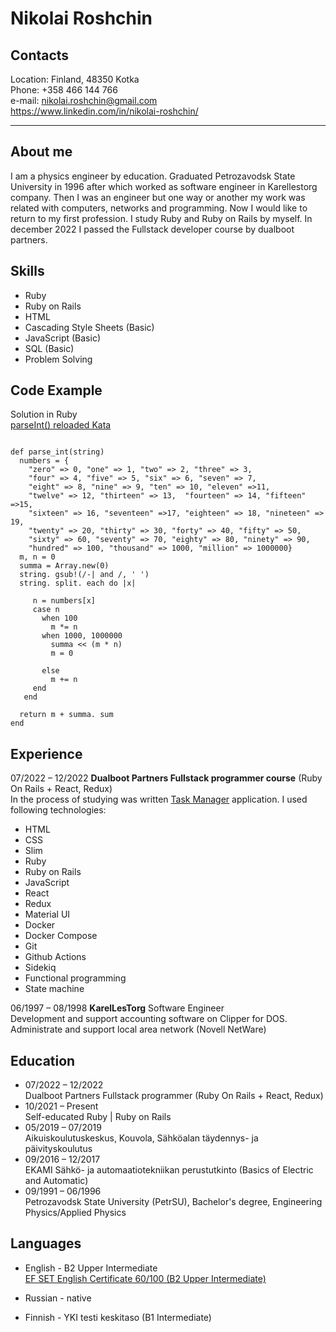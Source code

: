 # Nikolai Roshchin 

## Contacts

Location: Finland, 48350 Kotka  
Phone: +358 466 144 766  
e-mail: nikolai.roshchin@gmail.com  
https://www.linkedin.com/in/nikolai-roshchin/  
__________________________________________________________________  

## About me

I am a physics engineer by education. Graduated Petrozavodsk State University in 1996 after which worked as software engineer in Karellestorg company. Then I was an engineer but one way or another my work was related with computers, networks and programming. Now I would like to return to my first profession.
I study Ruby and Ruby on Rails by myself. In december 2022 I passed the Fullstack developer course by dualboot partners.

## Skills

* Ruby 
* Ruby on Rails
* HTML
* Cascading Style Sheets (Basic)
* JavaScript (Basic)
* SQL (Basic)
* Problem Solving

## Code Example

Solution in Ruby  
[parseInt() reloaded Kata](https://www.codewars.com/kata/525c7c5ab6aecef16e0001a5)
```

def parse_int(string)  
  numbers = {  
    "zero" => 0, "one" => 1, "two" => 2, "three" => 3,  
    "four" => 4, "five" => 5, "six" => 6, "seven" => 7,  
    "eight" => 8, "nine" => 9, "ten" => 10, "eleven" =>11,  
    "twelve" => 12, "thirteen" => 13,  "fourteen" => 14, "fifteen" =>15,  
    "sixteen" => 16, "seventeen" =>17, "eighteen" => 18, "nineteen" => 19,  
    "twenty" => 20, "thirty" => 30, "forty" => 40, "fifty" => 50,  
    "sixty" => 60, "seventy" => 70, "eighty" => 80, "ninety" => 90,  
    "hundred" => 100, "thousand" => 1000, "million" => 1000000}  
  m, n = 0  
  summa = Array.new(0)  
  string. gsub!(/-| and /, ' ')   
  string. split. each do |x|   
     
     n = numbers[x]
     case n
       when 100
         m *= n
       when 1000, 1000000
         summa << (m * n)
         m = 0
     
       else  
         m += n  
     end  
   end  
   
  return m + summa. sum  
end  

```

## Experience

07/2022 – 12/2022 **Dualboot Partners Fullstack programmer course** (Ruby On Rails + React, Redux)  
In the process of studying was written
[Task Manager](https://github.com/nikolairoshchin/TaskManager) application.
I used following technologies:  
* HTML
* CSS
* Slim
* Ruby
* Ruby on Rails
* JavaScript
* React
* Redux
* Material UI
* Docker
* Docker Compose
* Git
* Github Actions
* Sidekiq
* Functional programming
* State machine

06/1997 – 08/1998 **KarelLesTorg** Software Engineer  
                  Development and support accounting software on Clipper for DOS.  
                  Administrate and support local area network (Novell NetWare)  

## Education

* 07/2022 – 12/2022  
Dualboot Partners Fullstack programmer (Ruby On Rails + React, Redux)  
* 10/2021 – Present  
Self-educated Ruby | Ruby on Rails  
* 05/2019 – 07/2019  
Aikuiskoulutuskeskus, Kouvola, Sähköalan täydennys- ja päivityskoulutus  
* 09/2016 – 12/2017  
EKAMI Sähkö- ja automaatiotekniikan perustutkinto (Basics of Electric and Automatic)  
* 09/1991 – 06/1996  
Petrozavodsk State University (PetrSU), Bachelor's degree, Engineering Physics/Applied Physics  

## Languages
* English - B2 Upper Intermediate  
[EF SET English Certificate 60/100 (B2 Upper Intermediate)](https://www.efset.org/cert/2EgLE4)

* Russian - native
* Finnish - YKI testi keskitaso (B1 Intermediate)

